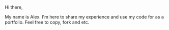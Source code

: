 Hi there,

My name is Alex. I'm here to share my experience and use my code for as a portfolio. Feel free to copy, fork and etc.
